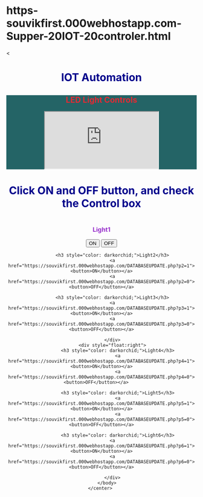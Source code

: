 # https-souvikfirst.000webhostapp.com-Supper-20IOT-20controler.html
&lt;
<!DOCTYPE html>
<html>
    <head>
        <title>SUPPER IOT: Presented-By Souvik</title>
    </head>
    <center>
        <body style="background-image: url(Background\ image\ 3.JPG); background-size:cover;">
            <p><h1 style="rgb(210, 30, 30); color: darkblue">IOT Automation</h1></p>
            <div style="background-color: #246466; background-size:cover;">
            <h2 style="color: rgb(226, 43, 52)">LED Light Controls</h2>
            <iframe src="https://souvikfirst.000webhostapp.com/DATABASE.php" width="300px" height="150px"></iframe>
            </div>
            <h1 style="color: darkblue;"><div>Click ON and OFF button, and check the Control box</div></h1>
            <div style="float:left">
            <h3 style="color: darkorchid;">Light1</h3>
            <a href="https://souvikfirst.000webhostapp.com/DATABASEUPDATE.php?p1=1"><button>ON</button></a>
            <a href="https://souvikfirst.000webhostapp.com/DATABASEUPDATE.php?p1=0"><button>OFF</button></a>

            <h3 style="color: darkorchid;">Light2</h3>
            <a href="https://souvikfirst.000webhostapp.com/DATABASEUPDATE.php?p2=1"><button>ON</button></a>
            <a href="https://souvikfirst.000webhostapp.com/DATABASEUPDATE.php?p2=0"><button>OFF</button></a>

            <h3 style="color: darkorchid;">Light3</h3>
            <a href="https://souvikfirst.000webhostapp.com/DATABASEUPDATE.php?p3=1"><button>ON</button></a>
            <a href="https://souvikfirst.000webhostapp.com/DATABASEUPDATE.php?p3=0"><button>OFF</button></a>

            </div>
            <div style="float:right">
                <h3 style="color: darkorchid;">Light4</h3>
                <a href="https://souvikfirst.000webhostapp.com/DATABASEUPDATE.php?p4=1"><button>ON</button></a>
                <a href="https://souvikfirst.000webhostapp.com/DATABASEUPDATE.php?p4=0"><button>OFF</button></a>    

                <h3 style="color: darkorchid;">Light5</h3>
                <a href="https://souvikfirst.000webhostapp.com/DATABASEUPDATE.php?p5=1"><button>ON</button></a>
                <a href="https://souvikfirst.000webhostapp.com/DATABASEUPDATE.php?p5=0"><button>OFF</button></a>

                <h3 style="color: darkorchid;">Light6</h3>
            <a href="https://souvikfirst.000webhostapp.com/DATABASEUPDATE.php?p6=1"><button>ON</button></a>
            <a href="https://souvikfirst.000webhostapp.com/DATABASEUPDATE.php?p6=0"><button>OFF</button></a>
    
            </div>
        </body>
    </center> 
</html>
